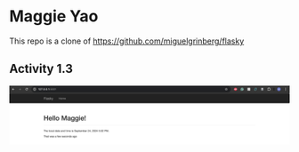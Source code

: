 # Maggie Yao
This repo is a clone of https://github.com/miguelgrinberg/flasky

## Activity 1.3

![](img/1.3.png)